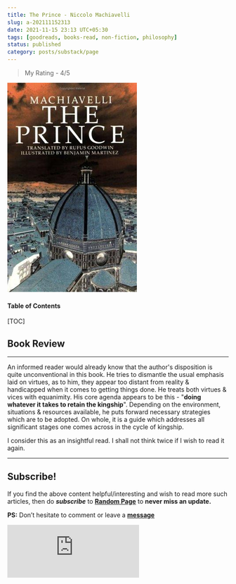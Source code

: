 ```yaml
---
title: The Prince - Niccolo Machiavelli
slug: a-202111152313
date: 2021-11-15 23:13 UTC+05:30
tags: [goodreads, books-read, non-fiction, philosophy]
status: published
category: posts/substack/page
---
```


> My Rating - 4/5

![](/images/The%20Prince%20-%20Niccolo%20Machiavelli.jpg)
<h4>Table of Contents</h4>
[TOC]

## Book Review
---
An informed reader would already know that the author's disposition is quite unconventional in this book. He tries to dismantle the usual emphasis laid on virtues, as to him, they appear too distant from reality & handicapped when it comes to getting things done. He treats both virtues & vices with equanimity. His core agenda appears to be this - "**doing whatever it takes to retain the kingship**". Depending on the environment, situations & resources available, he puts forward necessary strategies which are to be adopted. On whole, it is a guide which addresses all significant stages one comes across in the cycle of kingship.

I consider this as an insightful read. I shall not think twice if I wish to read it again. 

---
## Subscribe!
If you find the above content helpful/interesting and wish to read more such articles, then do _**subscribe**_ to [**Random Page**](https://randompage8.substack.com/) to **never miss an update.**

**PS:** Don’t hesitate to comment or leave a **[message](https://twitter.com/jeanbourgain8)**
<div class="row">
	<iframe src="https://randompage8.substack.com/embed" max-width="480" height="120" frameborder="0" scrolling="no" class="centred"></iframe>
	<br>
</div>
